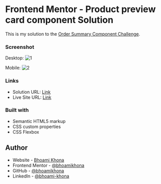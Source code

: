 # Frontend Mentor - Product preview card component Solution

This is my solution to the [Order Summary Component Challenge](https://www.frontendmentor.io/challenges/order-summary-component-QlPmajDUj).

### Screenshot

Desktop:
![1]()

Mobile:
![2]()

### Links

- Solution URL: [Link]()
- Live Site URL: [Link]()

### Built with

- Semantic HTML5 markup
- CSS custom properties
- CSS Flexbox

## Author

- Website - [Bhoami Khona](https://bhoamikhona.github.io/bhoami-khona-website/)
- Frontend Mentor - [@bhoamikhona](https://www.frontendmentor.io/profile/bhoamikhona)
- GitHub - [@bhoamikhona](https://github.com/bhoamikhona)
- LinkedIn - [@bhoami-khona](https://www.linkedin.com/in/bhoami-khona/)
